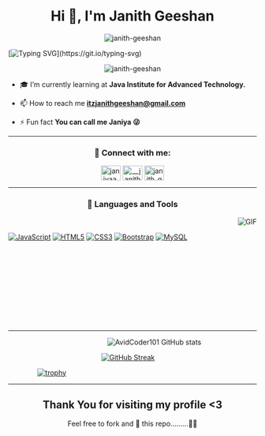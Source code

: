 <h1 align="center">Hi 👋, I'm Janith Geeshan</h1>

<p align="center"> <img src="https://github.com/thompsonemerson/thompsonemerson/raw/master/cover-thompson.png" alt="janith-geeshan" /> </p>


[![Typing SVG](https://readme-typing-svg.herokuapp.com?font=Architects+Daughter&color=7AF79A&size=30&lines=Hey!+It's+Janith..!;I'm+a+learning+developer🙂;Passion+is+my+motivation+🧑‍💻💖;)](https://git.io/typing-svg)


<p align="center"> <img src="https://komarev.com/ghpvc/?username=janith-geeshan&label=Profile%20views&color=0e75b6&style=flat" alt="janith-geeshan" /> </p>

- 🎓 I’m currently learning at <b>Java Institute for Advanced Technology.</b>

- 📫 How to reach me **itzjanithgeeshan@gmail.com**

- ⚡ Fun fact **You can call me Janiya 😜**

- ---

<h3 align="center">🔗 Connect with me:</h3>
<p align="center">
<a href="https://fb.com/janiyaa.99" target="blank"><img align="center" src="https://raw.githubusercontent.com/rahuldkjain/github-profile-readme-generator/master/src/images/icons/Social/facebook.svg" alt="janiyaa.99" height="30" width="40" /></a> 
<a href="https://instagram.com/__janith.zz" target="blank"><img align="center" src="https://raw.githubusercontent.com/rahuldkjain/github-profile-readme-generator/master/src/images/icons/Social/instagram.svg" alt="__janith.zz" height="30" width="40" /></a> 
<a href="https://www.youtube.com/c/janith_geeshan-j7g" target="blank"><img align="center" src="https://raw.githubusercontent.com/rahuldkjain/github-profile-readme-generator/master/src/images/icons/Social/youtube.svg" alt="janith_geeshan-j7g" height="30" width="40" /></a>
</p>

---
<h3 align="center">🔎 Languages and Tools</h3>
<img align="right" alt="GIF" src="https://media.giphy.com/media/836HiJc7pgzy8iNXCn/giphy.gif" />
  


<br />

[![JavaScript](https://img.shields.io/badge/-JavaScript-black?style=flat&logo=javascript&link=https://github.com/BRdhanani)](https://github.com/BRdhanani) 
[![HTML5](https://img.shields.io/badge/-HTML5-E34F26?style=flat&logo=html5&logoColor=white&link=https://github.com/BRdhanani)](https://github.com/BRdhanani) 
[![CSS3](https://img.shields.io/badge/-CSS3-1572B6?style=flat&logo=css3&link=https://github.com/BRdhanani)](https://github.com/BRdhanani) 
[![Bootstrap](https://img.shields.io/badge/-Bootstrap-563D7C?style=flat&logo=bootstrap&link=https://github.com/BRdhanani)](https://github.com/BRdhanani) 
[![MySQL](https://img.shields.io/badge/-MySQL-black?style=flat&logo=mysql&link=https://github.com/BRdhanani)](https://github.com/BRdhanani)


<br><br><br><br><br><br><br><br><br>

---

&nbsp;&nbsp;&nbsp;&nbsp;&nbsp;&nbsp;&nbsp;&nbsp;&nbsp;&nbsp;&nbsp;&nbsp;&nbsp;&nbsp;&nbsp;&nbsp;&nbsp;&nbsp;&nbsp;&nbsp;&nbsp;&nbsp;&nbsp;&nbsp;&nbsp;&nbsp;&nbsp;&nbsp;&nbsp;&nbsp;&nbsp;&nbsp;&nbsp;&nbsp;&nbsp;&nbsp;&nbsp;&nbsp;&nbsp;&nbsp;&nbsp;&nbsp;&nbsp;&nbsp;&nbsp;&nbsp;&nbsp;&nbsp;&nbsp;&nbsp;&nbsp;![AvidCoder101 GitHub stats](https://github-readme-stats.vercel.app/api?username=janith-geeshan&show_icons=true&theme=radical) <br>

&nbsp;&nbsp;&nbsp;&nbsp;&nbsp;&nbsp;&nbsp;&nbsp;&nbsp;&nbsp;&nbsp;&nbsp;&nbsp;&nbsp;&nbsp;&nbsp;&nbsp;&nbsp;&nbsp;&nbsp;&nbsp;&nbsp;&nbsp;&nbsp;&nbsp;&nbsp;&nbsp;&nbsp;&nbsp;&nbsp;&nbsp;&nbsp;&nbsp;&nbsp;&nbsp;&nbsp;&nbsp;&nbsp;&nbsp;&nbsp;&nbsp;&nbsp;&nbsp;&nbsp;&nbsp;&nbsp;&nbsp;&nbsp;[![GitHub Streak](https://github-readme-streak-stats.herokuapp.com/?user=janith-geeshan&theme=radical)](https://git.io/streak-stats) <br>

&nbsp;&nbsp;&nbsp;&nbsp;&nbsp;&nbsp;&nbsp;&nbsp;&nbsp;&nbsp;&nbsp;&nbsp;&nbsp;&nbsp;&nbsp;[![trophy](https://github-profile-trophy.vercel.app/?username=janith-geeshan)](https://github.com/ryo-ma/github-profile-trophy)

---

<h2 align="center">Thank You for visiting my profile  <3 </h2>
<p align="center">Feel free to fork and 🌟 this repo.........🥹🫶 </p>
